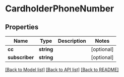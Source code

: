 # CardholderPhoneNumber

## Properties
Name | Type | Description | Notes
------------ | ------------- | ------------- | -------------
**cc** | **string** |  | [optional] 
**subscriber** | **string** |  | [optional] 

[[Back to Model list]](../../README.md#documentation-for-models) [[Back to API list]](../../README.md#documentation-for-api-endpoints) [[Back to README]](../../README.md)

